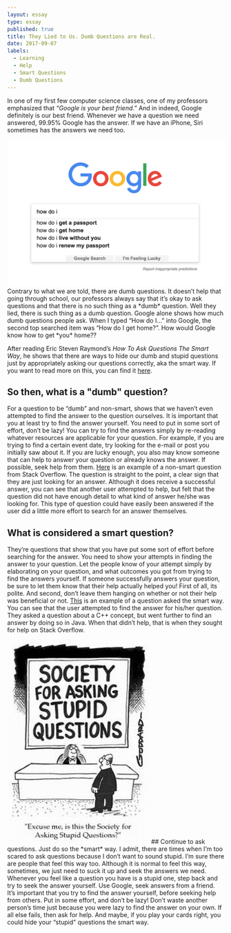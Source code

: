 ```yaml
---
layout: essay
type: essay
published: true
title: They Lied to Us. Dumb Questions are Real.
date: 2017-09-07
labels:
  - Learning
  - Help
  - Smart Questions
  - Dumb Questions
---
```


In one of my first few computer science classes, one of my professors emphasized that *“Google is your best friend.”* And in indeed, Google definitely is our best friend. Whenever we have a question we need answered, 99.95% Google has the answer. If we have an iPhone, Siri sometimes has the answers we need too. 

<img class="ui medium left floated image" src="../images/DumbQGoogle.png">
Contrary to what we are told, there are dumb questions. It doesn’t help that going through school, our professors always say that it’s okay to ask questions and that there is no such thing as a *dumb* question. Well they lied, there is such thing as a dumb question. Google alone shows how much dumb questions people ask. When I typed “How do I…” into Google, the second top searched item was “How do I get home?”. How would Google know how to get *you* home?? 


After reading Eric Steven Raymond’s *How To Ask Questions The Smart Way*, he shows that there are ways to hide our dumb and stupid questions just by appropriately asking our questions correctly, aka the smart way. If you want to read more on this, you can find it [here](http://www.catb.org/esr/faqs/smart-questions.html).

## So then, what is a "dumb" question?
For a question to be “dumb” and non-smart, shows that we haven’t even attempted to find the answer to the question ourselves. It is important that you at least try to find the answer yourself. You need to put in some sort of effort, don’t be lazy! You can try to find the answers simply by re-reading whatever resources are applicable for your question. For example, if you are trying to find a certain event date, try looking for the e-mail or post you initially saw about it. If you are lucky enough, you also may know someone that can help to answer your question or already knows the answer. If possible, seek help from them. [Here](https://stackoverflow.com/questions/42855224/how-to-add-rgb-values-into-setcolor-in-java) is an example of a non-smart question from Stack Overflow. The question is straight to the point, a clear sign that they are just looking for an answer. Although it does receive a successful answer, you can see that another user attempted to help, but felt that the question did not have enough detail to what kind of answer he/she was looking for. This type of question could have easily been answered if the user did a little more effort to search for an answer themselves.

## What is considered a smart question?
They’re questions that show that you have put some sort of effort before searching for the answer. You need to show your attempts in finding the answer to your question. Let the people know of your attempt simply by elaborating on your question, and what outcomes you got from trying to find the answers yourself. If someone successfully answers your question, be sure to let them know that their help actually helped you! First of all, its polite. And second, don’t leave them hanging on whether or not their help was beneficial or not. [This](https://stackoverflow.com/questions/11227809/why-is-it-faster-to-process-a-sorted-array-than-an-unsorted-array) is an example of a question asked the smart way. You can see that the user attempted to find the answer for his/her question. They asked a question about a C++ concept, but went further to find an answer by doing so in Java. When that didn’t help, that is when they sought for help on Stack Overflow. 

<img class="ui medium right floated image" src="../images/StupidQuestionsCartoon.jpg">
## Continue to ask questions. Just do so the *smart* way. 
I admit, there are times when I’m too scared to ask questions because I don’t want to sound stupid. I’m sure there are people that feel this way too. Although it is normal to feel this way, sometimes, we just need to suck it up and seek the answers we need. Whenever you feel like a question you have is a stupid one, step back and try to seek the answer yourself. Use Google, seek answers from a friend. It’s important that you try to find the answer yourself, before seeking help from others. Put in some effort, and don’t be lazy! Don’t waste another person’s time just because you were lazy to find the answer on your own. If all else fails, then ask for help. And maybe, if you play your cards right, you could hide your “stupid” questions the smart way. 
